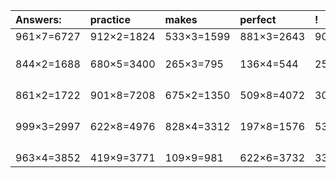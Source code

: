 | Answers: | practice | makes | perfect | ! |
| :--- | :--- | :--- | :--- | :--- |
| 961×7=6727 | 912×2=1824 | 533×3=1599 | 881×3=2643 | 905×9=8145 | 
|   |   |   |   |   | 
|   |   |   |   |   | 
|   |   |   |   |   | 
| 844×2=1688 | 680×5=3400 | 265×3=795 | 136×4=544 | 251×6=1506 | 
|   |   |   |   |   | 
|   |   |   |   |   | 
|   |   |   |   |   | 
|   |   |   |   |   | 
| 861×2=1722 | 901×8=7208 | 675×2=1350 | 509×8=4072 | 301×5=1505 | 
|   |   |   |   |   | 
|   |   |   |   |   | 
|   |   |   |   |   | 
|   |   |   |   |   | 
| 999×3=2997 | 622×8=4976 | 828×4=3312 | 197×8=1576 | 534×8=4272 | 
|   |   |   |   |   | 
|   |   |   |   |   | 
|   |   |   |   |   | 
|   |   |   |   |   | 
| 963×4=3852 | 419×9=3771 | 109×9=981 | 622×6=3732 | 330×7=2310 | 
